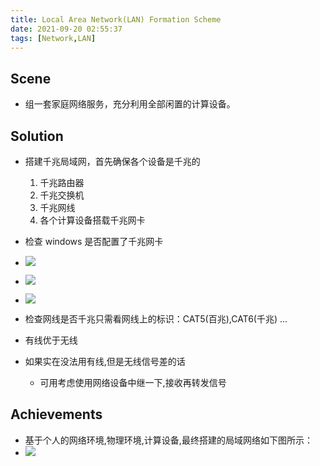 ```yaml
---
title: Local Area Network(LAN) Formation Scheme
date: 2021-09-20 02:55:37
tags: [Network,LAN]
---
```


## Scene
- 组一套家庭网络服务，充分利用全部闲置的计算设备。
<!-- more -->

## Solution
- 搭建千兆局域网，首先确保各个设备是千兆的
    1. 千兆路由器
    2. 千兆交换机
    3. 千兆网线
    4. 各个计算设备搭载千兆网卡

- 检查 windows 是否配置了千兆网卡
- ![](/images/localAreaNetworkFormationScheme/Snipaste_2021-10-24_22-01-24.png)
- ![](/images/localAreaNetworkFormationScheme/Snipaste_2021-10-24_22-02-26.png)
- ![](/images/localAreaNetworkFormationScheme/Snipaste_2021-10-24_22-07-21.png)

- 检查网线是否千兆只需看网线上的标识：CAT5(百兆),CAT6(千兆) ...

- 有线优于无线
- 如果实在没法用有线,但是无线信号差的话
    - 可用考虑使用网络设备中继一下,接收再转发信号

## Achievements
- 基于个人的网络环境,物理环境,计算设备,最终搭建的局域网络如下图所示：
- ![](/images/localAreaNetworkFormationScheme/LAN-Struct.png)


